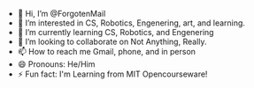 - 👋 Hi, I’m @ForgotenMail
- 👀 I’m interested in CS, Robotics, Engenering, art, and learning.
- 🌱 I’m currently learning CS, Robotics, and Engenering
- 💞️ I’m looking to collaborate on Not Anything, Really.
- 📫 How to reach me Gmail, phone, and in person
- 😄 Pronouns: He/Him
- ⚡ Fun fact: I'm Learning from MIT Opencourseware!

<!---
ForgotenMail/ForgotenMail is a ✨ special ✨ repository because its `README.md` (this file) appears on your GitHub profile.
You can click the Preview link to take a look at your changes.
--->
